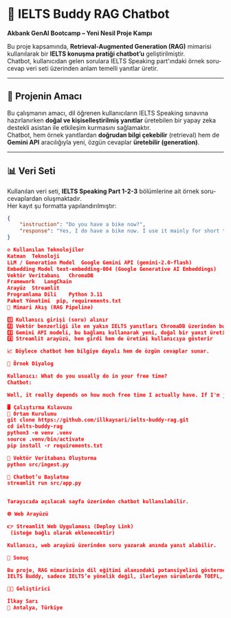 # 🧠 IELTS Buddy RAG Chatbot  
**Akbank GenAI Bootcamp – Yeni Nesil Proje Kampı**  

Bu proje kapsamında, **Retrieval-Augmented Generation (RAG)** mimarisi kullanılarak bir **IELTS konuşma pratiği chatbot’u** geliştirilmiştir.  
Chatbot, kullanıcıdan gelen sorulara IELTS Speaking part'ındaki örnek soru-cevap veri seti üzerinden anlam temelli yanıtlar üretir.  

---

## 🎯 Projenin Amacı  
Bu çalışmanın amacı, dil öğrenen kullanıcıların IELTS Speaking sınavına hazırlanırken **doğal ve kişiselleştirilmiş yanıtlar** üretebilen bir yapay zeka destekli asistan ile etkileşim kurmasını sağlamaktır.  
Chatbot, hem örnek yanıtlardan **doğrudan bilgi çekebilir** (retrieval) hem de **Gemini API** aracılığıyla yeni, özgün cevaplar **üretebilir (generation)**.  

---

## 📊 Veri Seti  
Kullanılan veri seti, **IELTS Speaking Part 1-2-3** bölümlerine ait örnek soru-cevaplardan oluşmaktadır.  
Her kayıt şu formatta yapılandırılmıştır:  
```json
{
    "instruction": "Do you have a bike now?",
    "response": "Yes, I do have a bike now. I use it mainly for short trips around my neighborhood..."
}

⚙️ Kullanılan Teknolojiler
Katman	Teknoloji
LLM / Generation Model	Google Gemini API (gemini-2.0-flash)
Embedding Model	text-embedding-004 (Google Generative AI Embeddings)
Vektör Veritabanı	ChromaDB
Framework	LangChain
Arayüz	Streamlit
Programlama Dili	Python 3.11
Paket Yönetimi	pip, requirements.txt
🧩 Mimari Akış (RAG Pipeline)

1️⃣ Kullanıcı girişi (soru) alınır
2️⃣ Vektör benzerliği ile en yakın IELTS yanıtları ChromaDB üzerinden bulunur
3️⃣ Gemini API modeli, bu bağlamı kullanarak yeni, doğal bir yanıt üretir
4️⃣ Streamlit arayüzü, hem girdi hem de üretimi kullanıcıya gösterir

📈 Böylece chatbot hem bilgiye dayalı hem de özgün cevaplar sunar.

💬 Örnek Diyalog

Kullanıcı: What do you usually do in your free time?
Chatbot:

Well, it really depends on how much free time I actually have. If I'm just talking about a spare hour or two, I usually unwind by listening to music or catching up on news online.

🖥️ Çalıştırma Kılavuzu
🔧 Ortam Kurulumu
git clone https://github.com/illkaysari/ielts-buddy-rag.git
cd ielts-buddy-rag
python3 -m venv .venv
source .venv/bin/activate
pip install -r requirements.txt

🧠 Vektör Veritabanı Oluşturma
python src/ingest.py

💬 Chatbot’u Başlatma
streamlit run src/app.py


Tarayıcıda açılacak sayfa üzerinden chatbot kullanılabilir.

🌐 Web Arayüzü

👉 Streamlit Web Uygulaması (Deploy Link)
 (isteğe bağlı olarak eklenecektir)

Kullanıcı, web arayüzü üzerinden soru yazarak anında yanıt alabilir.

🏁 Sonuç

Bu proje, RAG mimarisinin dil eğitimi alanındaki potansiyelini göstermektedir.
IELTS Buddy, sadece IELTS’e yönelik değil, ilerleyen sürümlerde TOEFL, YDS gibi sınavlar için de ölçeklenebilir bir altyapıya sahiptir.

👩‍💻 Geliştirici

İlkay Sarı
📍 Antalya, Türkiye